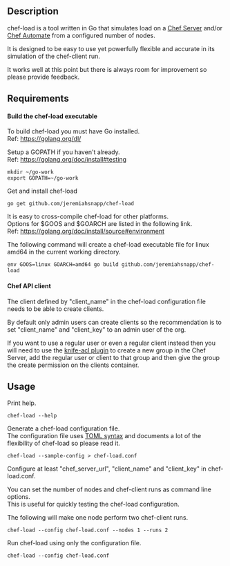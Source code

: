 ## Description

chef-load is a tool written in Go that simulates load on a [Chef Server](https://www.chef.io/chef/) and/or [Chef Automate](https://www.chef.io/chef://www.chef.io/automate/) from a configured number of nodes.

It is designed to be easy to use yet powerfully flexible and accurate in its simulation of the chef-client run.

It works well at this point but there is always room for improvement so please provide feedback.

## Requirements

#### Build the chef-load executable

To build chef-load you must have Go installed.  
Ref: https://golang.org/dl/

Setup a GOPATH if you haven't already.  
Ref: https://golang.org/doc/install#testing

```
mkdir ~/go-work
export GOPATH=~/go-work
```

Get and install chef-load

```
go get github.com/jeremiahsnapp/chef-load
```

It is easy to cross-compile chef-load for other platforms.  
Options for $GOOS and $GOARCH are listed in the following link.  
Ref: https://golang.org/doc/install/source#environment

The following command will create a chef-load executable file for linux amd64 in the current working directory.

```
env GOOS=linux GOARCH=amd64 go build github.com/jeremiahsnapp/chef-load
```

#### Chef API client

The client defined by "client_name" in the chef-load configuration file needs to be able to create clients.

By default only admin users can create clients so the recommendation is to set "client_name" and
"client_key" to an admin user of the org.

If you want to use a regular user or even a regular client instead then you will need
to use the [knife-acl plugin](https://github.com/chef/knife-acl) to create a new group in the
Chef Server, add the regular user or client to that group and then give the group the create
permission on the clients container.

## Usage

Print help.

```
chef-load --help
```

Generate a chef-load configuration file.  
The configuration file uses [TOML syntax](https://github.com/toml-lang/toml) and documents a lot of the flexibility of chef-load so please read it.

```
chef-load --sample-config > chef-load.conf
```

Configure at least "chef_server_url", "client_name" and "client_key" in chef-load.conf.

You can set the number of nodes and chef-client runs as command line options.  
This is useful for quickly testing the chef-load configuration.  

The following will make one node perform two chef-client runs.

```
chef-load --config chef-load.conf --nodes 1 --runs 2
```

Run chef-load using only the configuration file.

```
chef-load --config chef-load.conf
```
